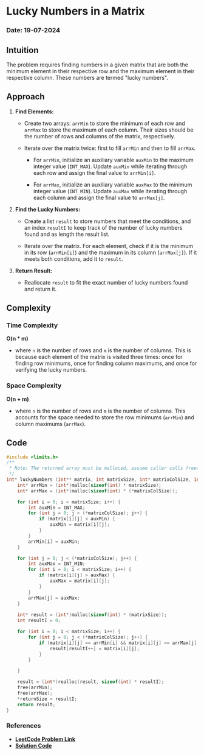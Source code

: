 # Lucky Numbers in a Matrix
### Date: 19-07-2024

## Intuition
The problem requires finding numbers in a given matrix that are both the minimum element in their respective row and the maximum element in their respective column. These numbers are termed "lucky numbers".

## Approach

1. **Find Elements:**
    - Create two arrays: `arrMin` to store the minimum of each row and `arrMax` to store the maximum of each column. Their sizes should be the number of rows and columns of the matrix, respectively.

    - Iterate over the matrix twice: first to fill `arrMin` and then to fill `arrMax`.
        - For `arrMin`, initialize an auxiliary variable `auxMin` to the maximum integer value (`INT_MAX`). Update `auxMin` while iterating through each row and assign the final value to `arrMin[i]`.

        - For `arrMax`, initialize an auxiliary variable `auxMax` to the minimum integer value (`INT_MIN`). Update `auxMax` while iterating through each column and assign the final value to `arrMax[j]`.

2. **Find the Lucky Numbers:**
    - Create a list `result` to store numbers that meet the conditions, and an index `resultI` to keep track of the number of lucky numbers found and as length the result list.

    - Iterate over the matrix. For each element, check if it is the minimum in its row (`arrMin[i]`) and the maximum in its column (`arrMax[j]`). If it meets both conditions, add it to `result`.
    
3. **Return Result:**
    - Reallocate `result` to fit the exact number of lucky numbers found and return it.

## Complexity

### Time Complexity

**O(n * m)**

- where `n` is the number of rows and `m` is the number of columns. This is because each element of the matrix is visited three times: once for finding row minimums, once for finding column maximums, and once for verifying the lucky numbers.

### Space Complexity

**O(n + m)**

- where `n` is the number of rows and `m` is the number of columns. This accounts for the space needed to store the row minimums (`arrMin`) and column maximums (`arrMax`).


## Code
```c
#include <limits.h>
/**
 * Note: The returned array must be malloced, assume caller calls free().
 */
int* luckyNumbers (int** matrix, int matrixSize, int* matrixColSize, int* returnSize) {
    int* arrMin = (int*)malloc(sizeof(int) * matrixSize);
    int* arrMax = (int*)malloc(sizeof(int) * (*matrixColSize));

    for (int i = 0; i < matrixSize; i++) {
        int auxMin = INT_MAX;
        for (int j = 0; j < (*matrixColSize); j++) {
            if (matrix[i][j] < auxMin) {
                auxMin = matrix[i][j];
            }
        }
        arrMin[i] = auxMin;
    }

    for (int j = 0; j < (*matrixColSize); j++) {
        int auxMax = INT_MIN;
        for (int i = 0; i < matrixSize; i++) {
            if (matrix[i][j] > auxMax) {
                auxMax = matrix[i][j];
            }
        }
        arrMax[j] = auxMax;
    }
    
    int* result = (int*)malloc(sizeof(int) * (matrixSize));
    int resultI = 0;

    for (int i = 0; i < matrixSize; i++) {
        for (int j = 0; j < (*matrixColSize); j++) {
            if (matrix[i][j] == arrMin[i] && matrix[i][j] == arrMax[j]) {
                result[resultI++] = matrix[i][j];
            }
        }

    }

    result = (int*)realloc(result, sizeof(int) * resultI);
    free(arrMin);
    free(arrMax);
    *returnSize = resultI;
    return result;
}
```

### References
- **[LeetCode Problem Link](https://leetcode.com/problems/lucky-numbers-in-a-matrix/?envType=daily-question&envId=2024-07-19)**
- **[Solution Code](Logic\LeetCode\Dailies\2024\July\19-07-2024\1380_LuckyNumbers.c)**